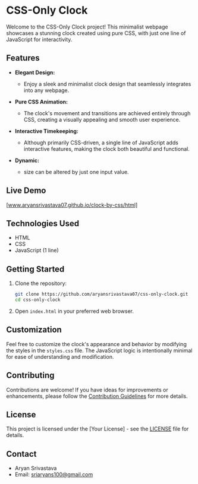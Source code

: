 # CSS-Only Clock

Welcome to the CSS-Only Clock project! This minimalist webpage showcases a stunning clock created using pure CSS, with just one line of JavaScript for interactivity.

## Features

- **Elegant Design:**
  - Enjoy a sleek and minimalist clock design that seamlessly integrates into any webpage.

- **Pure CSS Animation:**
  - The clock's movement and transitions are achieved entirely through CSS, creating a visually appealing and smooth user experience.

- **Interactive Timekeeping:**
  - Although primarily CSS-driven, a single line of JavaScript adds interactive features, making the clock both beautiful and functional.
    
- **Dynamic:**
  - size can be altered by just one input value.
    
## Live Demo

[www.aryansrivastava07.github.io/clock-by-css/html]

## Technologies Used

- HTML
- CSS
- JavaScript (1 line)

## Getting Started

1. Clone the repository:
   ```bash
   git clone https://github.com/aryansrivastava07/css-only-clock.git
   cd css-only-clock
   ```

2. Open `index.html` in your preferred web browser.

## Customization

Feel free to customize the clock's appearance and behavior by modifying the styles in the `styles.css` file. The JavaScript logic is intentionally minimal for ease of understanding and modification.

## Contributing

Contributions are welcome! If you have ideas for improvements or enhancements, please follow the [Contribution Guidelines](CONTRIBUTING.md) for more details.

## License

This project is licensed under the [Your License] - see the [LICENSE](LICENSE) file for details.

## Contact

- Aryan Srivastava
- Email: sriaryans100@gmail.com
